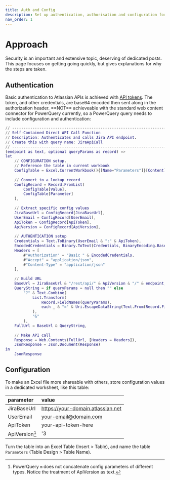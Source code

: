 ```yaml
---
title: Auth and Config
description: Set up authentication, authorisation and configuration for worksheets.
nav_order: 1
---
```


# Approach
Security is an important and extensive topic, deserving of dedicated posts. This page focuses on getting going quickly, but gives explanations for why the steps are taken.

## Authentication
Basic authentication to Atlassian APIs is achieved with [API tokens](https://developer.atlassian.com/server/jira/platform/basic-authentication/). The token, and other credentials, are base64 encoded then sent along in the authorization header. ==NOT== achieveable with the standard web content connector for PowerQuery currently, so a PowerQuery query needs to include configuration and authentication:

```m
// -----------------------------------------------------------------------------
// Self-Contained Direct API Call Function
// Description: Authenticates and calls Jira API endpoint.
// Create this with query name: JiraApiCall
// -----------------------------------------------------------------------------
(endpoint as text, optional queryParams as record) =>
let
    // CONFIGURATION setup. 
    // Reference the table in current workbook
    ConfigTable = Excel.CurrentWorkbook(){[Name="Parameters"]}[Content],
    
    // Convert to a lookup record
    ConfigRecord = Record.FromList(
        ConfigTable[Value], 
        ConfigTable[Parameter]
    ),
    
    // Extract specific config values
    JiraBaseUrl = ConfigRecord[JiraBaseUrl],
    UserEmail = ConfigRecord[UserEmail],
    ApiToken = ConfigRecord[ApiToken],
    ApiVersion = ConfigRecord[ApiVersion],
    
    // AUTHENTICATION setup
    Credentials = Text.ToBinary(UserEmail & ":" & ApiToken),
    EncodedCredentials = Binary.ToText(Credentials, BinaryEncoding.Base64),
    Headers = [
        #"Authorization" = "Basic " & EncodedCredentials,
        #"Accept" = "application/json", 
        #"Content-Type" = "application/json"
    ],
    
    // Build URL
    BaseUrl = JiraBaseUrl & "/rest/api/" & ApiVersion & "/" & endpoint,
    QueryString = if queryParams = null then "" else 
        "?" & Text.Combine(
            List.Transform(
                Record.FieldNames(queryParams),
                each _ & "=" & Uri.EscapeDataString(Text.From(Record.Field(queryParams, _)))
            ),
            "&"
        ),
    FullUrl = BaseUrl & QueryString,
    
    // Make API call
    Response = Web.Contents(FullUrl, [Headers = Headers]),
    JsonResponse = Json.Document(Response)
in
    JsonResponse
```
## Configuration
To make an Excel file more shareable with others, store configuration values in a dedicated worksheet, like this table:

| parameter      | value                             |
|:---------------|:----------------------------------|
| JiraBaseUrl    | https://your-domain.atlassian.net |
| UserEmail      | your-email@domain.com             |
| ApiToken       | your-api-token-here               |
| ApiVersion[^1] | '3                                |

Turn the table into an Excel Table (Insert > Table), and name the table `Parameters` (Table Design > Table Name).

[^1]: PowerQuery `m` does not concatenate config parameters of different types. Notice the treatment of ApiVersion as text.